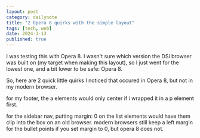 ```yaml
---
layout: post
category: dailynote
title: "2 Opera 8 quirks with the simple layout"
tags: [tech, web]
date: 2024-3-13
published: true
---
```


I was testing this with Opera 8. I wasn't sure which version the DSi browser was built on (my target when making this layout), so I just went for the lowest one, and a bit lower to be safe: Opera 8.

So, here are 2 quick little quirks I noticed that occured in Opera 8, but not in my modern browser.

for my footer, the a elements would only center if i wrapped it in a p element first.

for the sidebar nav, putting margin: 0 on the list elements would have them clip into the box on an old browser.
modern browsers still keep a left margin for the bullet points if you set margin to 0, but opera 8 does not.
